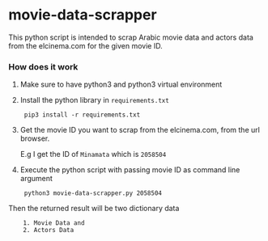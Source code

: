 # movie-data-scrapper

This python script is intended to scrap Arabic movie data and actors data from the elcinema.com for the given movie ID.

### How does it work
1. Make sure to have python3 and python3 virtual environment

2. Install the python library in `requirements.txt`

        pip3 install -r requirements.txt

3. Get the movie ID you want to scrap from the elcinema.com, from the url browser.

    E.g I get the ID of `Minamata` which is `2058504` 

4. Execute the python script with passing movie ID as command line argument

        python3 movie-data-scrapper.py 2058504

Then the returned result will be two dictionary data

        1. Movie Data and
        2. Actors Data
